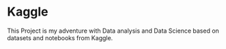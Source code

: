 # Kaggle

This Project is my adventure with Data analysis and Data Science based on datasets and notebooks from Kaggle.
